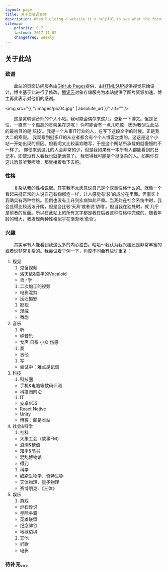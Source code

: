 ```yaml
---
layout: page
title: 关于灵魂调音师
description: When building a website it's helpful to see what the focus of your site is. This page is an example of how to show a website's focus.
sitemap:
    priority: 0.7
    lastmod: 2017-11-02
    changefreq: weekly
---
```

## 关于此站

### 致谢

&emsp;&emsp;此站的页面访问服务由[GitHub Pages](https://pages.github.com/)提供，由[HTML5UP](https://html5up.net)提供视觉原始设计，博主基于此进行了修改，[腾讯云](https://cloud.tencent.com/)对象存储服务为本站提供了图片资源加速。博主再此表示对他们的感谢。

<span class="image left"><img src="{{ "/images/pic04.jpg" | absolute_url }}" alt="" /></span>

&emsp;&emsp;这是灵魂调音师的个人小站。我可能会偶尔来这儿，更新一下博文。但是记住，一直有一个孤高的灵魂呆在这呢！
你可能会有一点儿吃惊，因为我创立此站的最初目的是‘炫技’。我是一个从事IT行业的人，在写下这段文字的时候。正是我大二的寒假。
我观察到挺多IT的从业者都会有个个人博客之类的。这这是这个小站一开始出现的原因。但我呢又比较喜欢瞎写，于是这个网站所承载的就慢慢的不一样了。
即便来到这儿的人会非常的少，但是我如果有一本所有人都能看到的日记本。即使没有人看我也就挺满意了。
我觉得我可能是个挺复杂的人。如果你在这儿愿意听我啰嗦，那就接着看下去吧。

### 性格

&emsp;&emsp;复杂从我的性格说起。其实我不太愿意说自己是个双重性格什么的。就像一个看起来挺正常的人说自己有抑郁症一样，让人感觉有‘装’的成分在里面。但事实上
我确实有两种性格。但倒也没有上升到疾病如此严重。当我处在社会系统中时，我会显得比较活泼开朗，但是会比较‘天真’或者说‘幼稚’。但当我在独处时，就
几乎是前者的反面。所以在此站上的所有文字都是我在后者这种性格中完成的。随着年龄的增大，我发现两种性格似乎在渐渐地‘愈合’。

### 兴趣

&emsp;&emsp;其实罕有人能看到我这么多的内心独白。哈哈～我认为我兴趣还是非常丰富的或者说非常复杂的。我尝试着举例一下，角度不同会有些许重复：

1. 视频
   1. 鬼畜视频
     * 洛天依&葛平的Vocaloid
     * 哲♂学
   1. 二次加工的视频
     * 电影混剪
     * 延迟摄影
   1. 影视
     * 漫威
     * 番剧
1. 音乐
   1. 听
     * 纯音乐
     * 女声 日系 小众 伤感
   1. 奏
     * 吉他
   1. 写
     * 尝试中：难点是记谱
1. 科技
   1. 科技圈
     * 手机&电脑等数码评测
     * 科技圈前沿
   1. IT
     * 安卓/iOS
     * React Native
     * Unity
     * 博客：即是本站
1. 社会&科学
   1. 社科
     * 大象工会（故事FM）
     * 浪潮&槽值
     * 知乎&简书
     * 混乱博物馆
     * 得到
   1. 科学
     * 细胞生物学、奇特生物
     * 天体物理、量子物理
     * 赛博朋克、《三体》
1. 娱乐
   1. 游戏
     * 炉石传说
     * 星际争霸
     * 英雄联盟
     * 纪念碑谷
     * 地狱边境
   1. 其他
     * 听歌
     * 电影

<!-- 1. 人物
   1. 社会
     * 罗振宇
     * 刘大可
     * 押沙龙
     * 混乱博物馆
     * 得到
   1. 科技
     * 刘大可
     * 王自如
     * 罗永浩
     * 雷军
     * 那岩
     * 乔布斯
   1. 娱乐
     * 王师傅（张鼎） -->

### 待补充。。。

<!-- <div class="box">
  <p>
  </p>
</div> 
<span class="image left"><img src="{{ "/images/pic05.jpg" | absolute_url }}" alt="" /></span>
-->
